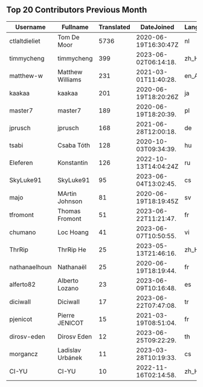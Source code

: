 ## Top 20 Contributors Previous Month ##
|Username|Fullname|Translated|DateJoined|Language|
|--------|--------|----------|----------|-------|
|ctlaltdieliet|Tom De Moor|5736|2020-06-19T16:30:47Z|nl|
|timmycheng|timmycheng|399|2023-06-02T06:14:18.|zh_Hans|
|matthew-w|Matthew Williams|231|2021-03-01T11:40:28.|en_AU|
|kaakaa|kaakaa|201|2020-06-19T18:20:26Z|ja|
|master7|master7|189|2020-06-19T18:20:39.|pl|
|jprusch|jprusch|168|2021-06-28T12:00:18.|de|
|tsabi|Csaba Tóth|128|2020-10-03T09:34:39.|hu|
|Eleferen|Konstantin|126|2022-10-13T14:04:24Z|ru|
|SkyLuke91|SkyLuke91|95|2023-06-04T13:02:45.|cs|
|majo|MArtin Johnson|81|2020-06-19T18:19:45Z|sv|
|tfromont|Thomas Fromont|51|2023-06-22T11:21:47.|fr|
|chumano|Loc Hoang|41|2023-06-07T10:50:55.|vi|
|ThrRip|ThrRip He|25|2023-05-13T21:46:16.|zh_Hans|
|nathanaelhoun|Nathanaël|25|2020-06-19T18:19:44.|fr|
|alferto82|Alberto Lozano|23|2023-06-09T10:16:48.|es|
|diciwall|Diciwall|17|2023-06-22T07:47:08.|tr|
|pjenicot|Pierre JENICOT|15|2021-03-19T08:51:04.|fr|
|dirosv-eden|Dirosv Eden|12|2023-06-25T09:22:29.|th|
|morgancz|Ladislav Urbánek|11|2023-03-28T10:19:33.|cs|
|CI-YU|CI-YU|10|2022-11-16T02:14:58.|zh_Hant|
